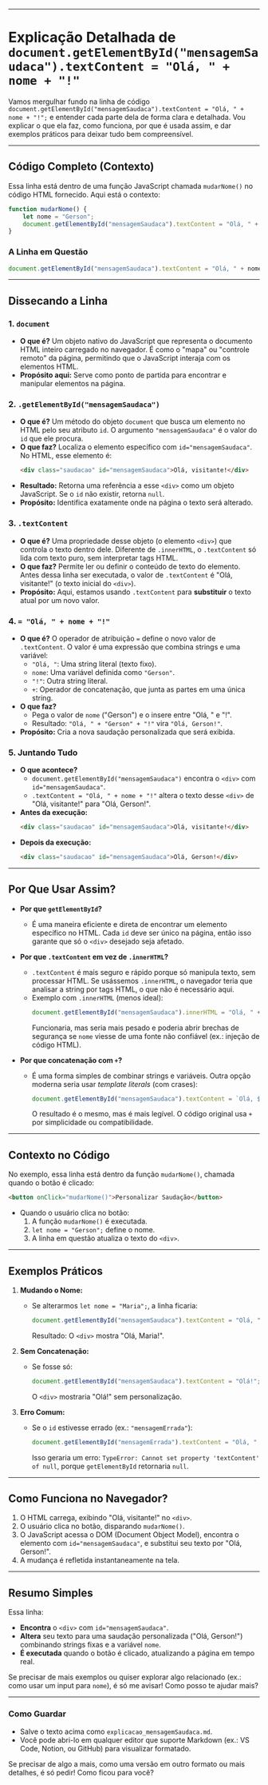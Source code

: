 
---

# Explicação Detalhada de `document.getElementById("mensagemSaudaca").textContent = "Olá, " + nome + "!"`

Vamos mergulhar fundo na linha de código `document.getElementById("mensagemSaudaca").textContent = "Olá, " + nome + "!";` e entender cada parte dela de forma clara e detalhada. Vou explicar o que ela faz, como funciona, por que é usada assim, e dar exemplos práticos para deixar tudo bem compreensível.

---

## Código Completo (Contexto)

Essa linha está dentro de uma função JavaScript chamada `mudarNome()` no código HTML fornecido. Aqui está o contexto:

```javascript
function mudarNome() {
    let nome = "Gerson";
    document.getElementById("mensagemSaudaca").textContent = "Olá, " + nome + "!";
}
```

### A Linha em Questão
```javascript
document.getElementById("mensagemSaudaca").textContent = "Olá, " + nome + "!";
```

---

## Dissecando a Linha

### 1. `document`
- **O que é?** Um objeto nativo do JavaScript que representa o documento HTML inteiro carregado no navegador. É como o "mapa" ou "controle remoto" da página, permitindo que o JavaScript interaja com os elementos HTML.
- **Propósito aqui:** Serve como ponto de partida para encontrar e manipular elementos na página.

### 2. `.getElementById("mensagemSaudaca")`
- **O que é?** Um método do objeto `document` que busca um elemento no HTML pelo seu atributo `id`. O argumento `"mensagemSaudaca"` é o valor do `id` que ele procura.
- **O que faz?** Localiza o elemento específico com `id="mensagemSaudaca"`. No HTML, esse elemento é:
  ```html
  <div class="saudacao" id="mensagemSaudaca">Olá, visitante!</div>
  ```
- **Resultado:** Retorna uma referência a esse `<div>` como um objeto JavaScript. Se o `id` não existir, retorna `null`.
- **Propósito:** Identifica exatamente onde na página o texto será alterado.

### 3. `.textContent`
- **O que é?** Uma propriedade desse objeto (o elemento `<div>`) que controla o texto dentro dele. Diferente de `.innerHTML`, o `.textContent` só lida com texto puro, sem interpretar tags HTML.
- **O que faz?** Permite ler ou definir o conteúdo de texto do elemento. Antes dessa linha ser executada, o valor de `.textContent` é "Olá, visitante!" (o texto inicial do `<div>`).
- **Propósito:** Aqui, estamos usando `.textContent` para **substituir** o texto atual por um novo valor.

### 4. `= "Olá, " + nome + "!"`
- **O que é?** O operador de atribuição `=` define o novo valor de `.textContent`. O valor é uma expressão que combina strings e uma variável:
  - `"Olá, "`: Uma string literal (texto fixo).
  - `nome`: Uma variável definida como `"Gerson"`.
  - `"!"`: Outra string literal.
  - `+`: Operador de concatenação, que junta as partes em uma única string.
- **O que faz?**
  - Pega o valor de `nome` ("Gerson") e o insere entre "Olá, " e "!".
  - Resultado: `"Olá, " + "Gerson" + "!"` vira `"Olá, Gerson!"`.
- **Propósito:** Cria a nova saudação personalizada que será exibida.

### 5. Juntando Tudo
- **O que acontece?**
  - `document.getElementById("mensagemSaudaca")` encontra o `<div>` com `id="mensagemSaudaca"`.
  - `.textContent = "Olá, " + nome + "!"` altera o texto desse `<div>` de "Olá, visitante!" para "Olá, Gerson!".
- **Antes da execução:**
  ```html
  <div class="saudacao" id="mensagemSaudaca">Olá, visitante!</div>
  ```
- **Depois da execução:**
  ```html
  <div class="saudacao" id="mensagemSaudaca">Olá, Gerson!</div>
  ```

---

## Por Que Usar Assim?

- **Por que `getElementById`?**
  - É uma maneira eficiente e direta de encontrar um elemento específico no HTML. Cada `id` deve ser único na página, então isso garante que só o `<div>` desejado seja afetado.

- **Por que `.textContent` em vez de `.innerHTML`?**
  - `.textContent` é mais seguro e rápido porque só manipula texto, sem processar HTML. Se usássemos `.innerHTML`, o navegador teria que analisar a string por tags HTML, o que não é necessário aqui.
  - Exemplo com `.innerHTML` (menos ideal):
    ```javascript
    document.getElementById("mensagemSaudaca").innerHTML = "Olá, " + nome + "!";
    ```
    Funcionaria, mas seria mais pesado e poderia abrir brechas de segurança se `nome` viesse de uma fonte não confiável (ex.: injeção de código HTML).

- **Por que concatenação com `+`?**
  - É uma forma simples de combinar strings e variáveis. Outra opção moderna seria usar *template literals* (com crases):
    ```javascript
    document.getElementById("mensagemSaudaca").textContent = `Olá, ${nome}!`;
    ```
    O resultado é o mesmo, mas é mais legível. O código original usa `+` por simplicidade ou compatibilidade.

---

## Contexto no Código

No exemplo, essa linha está dentro da função `mudarNome()`, chamada quando o botão é clicado:

```html
<button onClick="mudarNome()">Personalizar Saudação</button>
```

- Quando o usuário clica no botão:
  1. A função `mudarNome()` é executada.
  2. `let nome = "Gerson";` define o nome.
  3. A linha em questão atualiza o texto do `<div>`.

---

## Exemplos Práticos

1. **Mudando o Nome:**
   - Se alterarmos `let nome = "Maria";`, a linha ficaria:
     ```javascript
     document.getElementById("mensagemSaudaca").textContent = "Olá, " + "Maria" + "!";
     ```
     Resultado: O `<div>` mostra "Olá, Maria!".

2. **Sem Concatenação:**
   - Se fosse só:
     ```javascript
     document.getElementById("mensagemSaudaca").textContent = "Olá!";
     ```
     O `<div>` mostraria "Olá!" sem personalização.

3. **Erro Comum:**
   - Se o `id` estivesse errado (ex.: `"mensagemErrada"`):
     ```javascript
     document.getElementById("mensagemErrada").textContent = "Olá, " + nome + "!";
     ```
     Isso geraria um erro: `TypeError: Cannot set property 'textContent' of null`, porque `getElementById` retornaria `null`.

---

## Como Funciona no Navegador?

1. O HTML carrega, exibindo "Olá, visitante!" no `<div>`.
2. O usuário clica no botão, disparando `mudarNome()`.
3. O JavaScript acessa o DOM (Document Object Model), encontra o elemento com `id="mensagemSaudaca"`, e substitui seu texto por "Olá, Gerson!".
4. A mudança é refletida instantaneamente na tela.

---

## Resumo Simples

Essa linha:
- **Encontra** o `<div>` com `id="mensagemSaudaca"`.
- **Altera** seu texto para uma saudação personalizada ("Olá, Gerson!") combinando strings fixas e a variável `nome`.
- **É executada** quando o botão é clicado, atualizando a página em tempo real.

Se precisar de mais exemplos ou quiser explorar algo relacionado (ex.: como usar um input para `nome`), é só me avisar! Como posso te ajudar mais?

---

### Como Guardar

- Salve o texto acima como `explicacao_mensagemSaudaca.md`.
- Você pode abri-lo em qualquer editor que suporte Markdown (ex.: VS Code, Notion, ou GitHub) para visualizar formatado.

Se precisar de algo a mais, como uma versão em outro formato ou mais detalhes, é só pedir! Como ficou para você?
